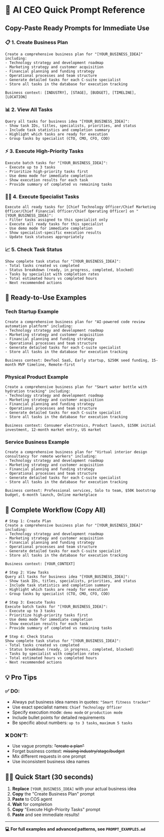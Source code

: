 # 🚀 AI CEO Quick Prompt Reference

## **Copy-Paste Ready Prompts for Immediate Use**

### 📋 **1. Create Business Plan**
```
Create a comprehensive business plan for "[YOUR_BUSINESS_IDEA]" including:
- Technology strategy and development roadmap
- Marketing strategy and customer acquisition
- Financial planning and funding strategy
- Operational processes and team structure
- Generate detailed tasks for each C-suite specialist
- Store all tasks in the database for execution tracking

Business context: [INDUSTRY], [STAGE], [BUDGET], [TIMELINE], [LOCATION]
```

### 📊 **2. View All Tasks**
```
Query all tasks for business idea "[YOUR_BUSINESS_IDEA]":
- Show task IDs, titles, specialists, priorities, and status
- Include task statistics and completion summary
- Highlight which tasks are ready for execution
- Group tasks by specialist (CTO, CMO, CFO, COO)
```

### ⚡ **3. Execute High-Priority Tasks**
```
Execute batch tasks for "[YOUR_BUSINESS_IDEA]":
- Execute up to 3 tasks
- Prioritize high-priority tasks first
- Use demo mode for immediate completion
- Show execution results for each task
- Provide summary of completed vs remaining tasks
```

### 👨‍💻 **4. Execute Specialist Tasks**
```
Execute all ready tasks for [Chief Technology Officer/Chief Marketing Officer/Chief Financial Officer/Chief Operating Officer] on "[YOUR_BUSINESS_IDEA]":
- Filter tasks assigned to this specialist only
- Execute all ready tasks for this specialist
- Use demo mode for immediate completion
- Show specialist-specific execution results
- Update task statuses appropriately
```

### 📈 **5. Check Task Status**
```
Show complete task status for "[YOUR_BUSINESS_IDEA]":
- Total tasks created vs completed
- Status breakdown (ready, in_progress, completed, blocked)
- Tasks by specialist with completion rates
- Total estimated hours vs completed hours
- Next recommended actions
```

## 🎯 **Ready-to-Use Examples**

### Tech Startup Example
```
Create a comprehensive business plan for "AI-powered code review automation platform" including:
- Technology strategy and development roadmap
- Marketing strategy and customer acquisition
- Financial planning and funding strategy
- Operational processes and team structure
- Generate detailed tasks for each C-suite specialist
- Store all tasks in the database for execution tracking

Business context: DevTool SaaS, Early startup, $250K seed funding, 15-month MVP timeline, Remote-first
```

### Physical Product Example
```
Create a comprehensive business plan for "Smart water bottle with hydration tracking" including:
- Technology strategy and development roadmap
- Marketing strategy and customer acquisition
- Financial planning and funding strategy
- Operational processes and team structure
- Generate detailed tasks for each C-suite specialist
- Store all tasks in the database for execution tracking

Business context: Consumer electronics, Product launch, $150K initial investment, 12-month market entry, US market
```

### Service Business Example
```
Create a comprehensive business plan for "Virtual interior design consultancy for remote workers" including:
- Technology strategy and development roadmap
- Marketing strategy and customer acquisition
- Financial planning and funding strategy
- Operational processes and team structure
- Generate detailed tasks for each C-suite specialist
- Store all tasks in the database for execution tracking

Business context: Professional services, Solo to team, $50K bootstrap budget, 6-month launch, Online marketplace
```

## 🔄 **Complete Workflow (Copy All)**

```
# Step 1: Create Plan
Create a comprehensive business plan for "[YOUR_BUSINESS_IDEA]" including:
- Technology strategy and development roadmap
- Marketing strategy and customer acquisition
- Financial planning and funding strategy
- Operational processes and team structure
- Generate detailed tasks for each C-suite specialist
- Store all tasks in the database for execution tracking

Business context: [YOUR_CONTEXT]

# Step 2: View Tasks
Query all tasks for business idea "[YOUR_BUSINESS_IDEA]":
- Show task IDs, titles, specialists, priorities, and status
- Include task statistics and completion summary
- Highlight which tasks are ready for execution
- Group tasks by specialist (CTO, CMO, CFO, COO)

# Step 3: Execute Tasks
Execute batch tasks for "[YOUR_BUSINESS_IDEA]":
- Execute up to 3 tasks
- Prioritize high-priority tasks first
- Use demo mode for immediate completion
- Show execution results for each task
- Provide summary of completed vs remaining tasks

# Step 4: Check Status
Show complete task status for "[YOUR_BUSINESS_IDEA]":
- Total tasks created vs completed
- Status breakdown (ready, in_progress, completed, blocked)
- Tasks by specialist with completion rates
- Total estimated hours vs completed hours
- Next recommended actions
```

## 💡 **Pro Tips**

### ✅ **DO:**
- Always put business idea names in quotes: `"Smart fitness tracker"`
- Use exact specialist names: `Chief Technology Officer`
- Specify execution mode: `demo mode` or `production mode`
- Include bullet points for detailed requirements
- Be specific about numbers: `up to 3 tasks`, `maximum 5 tasks`

### ❌ **DON'T:**
- Use vague prompts: ~~"create a plan"~~
- Forget business context: ~~missing industry/stage/budget~~
- Mix different requests in one prompt
- Use inconsistent business idea names

## 🏃‍♂️ **Quick Start (30 seconds)**

1. **Replace** `[YOUR_BUSINESS_IDEA]` with your actual business idea
2. **Copy** the "Create Business Plan" prompt
3. **Paste** to COS agent
4. **Wait** for completion
5. **Copy** "Execute High-Priority Tasks" prompt
6. **Paste** and see immediate results!

---
**💻 For full examples and advanced patterns, see `PROMPT_EXAMPLES.md`** 